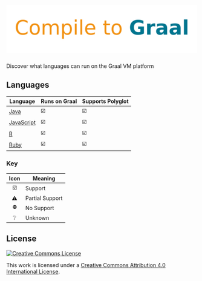 # ![Compile to Graal](compile-to-graal.svg.png)

Discover what languages can run on the Graal VM platform

## Languages

| Language       | Runs on Graal           | Supports Polyglot       |
| -------------- | ----------------------- | ----------------------- |
| [Java][]       | :ballot_box_with_check: | :ballot_box_with_check: |
| [JavaScript][] | :ballot_box_with_check: | :ballot_box_with_check: |
| [R][]          | :ballot_box_with_check: | :ballot_box_with_check: |
| [Ruby][]       | :ballot_box_with_check: | :ballot_box_with_check: |

### Key

|          Icon           | Meaning         |
| :---------------------: | --------------- |
| :ballot_box_with_check: | Support         |
|        :warning:        | Partial Support |
|       :no_entry:        | No Support      |
|     :grey_question:     | Unknown         |

## License

[![Creative Commons License](https://mirrors.creativecommons.org/presskit/buttons/88x31/svg/by.svg)](http://creativecommons.org/licenses/by/4.0)

This work is licensed under a [Creative Commons Attribution 4.0 International License](http://creativecommons.org/licenses/by/4.0).

[java]: languages/Java.md
[javascript]: languages/JavaScript.md
[r]: languages/R.md
[ruby]: languages/Ruby.md
